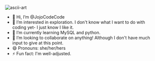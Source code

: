 ![ascii-art](https://github.com/user-attachments/assets/8fdc8d73-bac1-453c-9f6c-d3216f376076)
- 👋 Hi, I’m @JojoCodeCode
- 👀 I’m interested in exploration. I don't know what I want to do with coding yet- I just know I like it. 
- 🌱 I’m currently learning MySQL and python.
- 💞️ I’m looking to collaborate on anything! Although I don't have much input to give at this point. 
- 😄 Pronouns: she/her/hers
- ⚡ Fun fact: I'm well-adjusted. 


<!---
JojoCodeCode/JojoCodeCode is a ✨ special ✨ repository because its `README.md` (this file) appears on your GitHub profile.
You can click the Preview link to take a look at your changes.
--->
